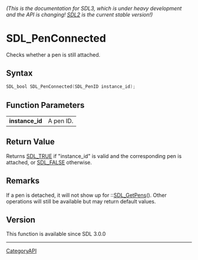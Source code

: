 ###### (This is the documentation for SDL3, which is under heavy development and the API is changing! [SDL2](https://wiki.libsdl.org/SDL2/) is the current stable version!)
# SDL_PenConnected

Checks whether a pen is still attached.

## Syntax

```c
SDL_bool SDL_PenConnected(SDL_PenID instance_id);

```

## Function Parameters

|                     |           |
| ------------------- | --------- |
| **instance_id**     | A pen ID. |

## Return Value

Returns [SDL_TRUE](SDL_TRUE) if "instance_id" is valid and the
corresponding pen is attached, or [SDL_FALSE](SDL_FALSE) otherwise.

## Remarks

If a pen is detached, it will not show up for
::[SDL_GetPens](SDL_GetPens)(). Other operations will still be available
but may return default values.

## Version

This function is available since SDL 3.0.0

----
[CategoryAPI](CategoryAPI)

